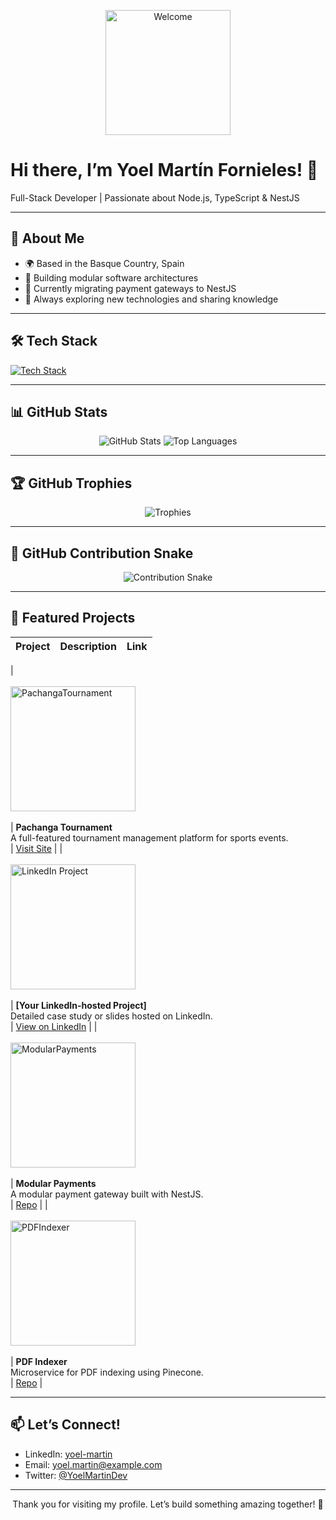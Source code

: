<!-- HEADER -->
<p align="center">
  <img src="https://media.giphy.com/media/LLHkw7Un8VYPM/giphy.gif" alt="Welcome" width="200"/>
  <h1>Hi there, I’m Yoel Martín Fornieles! 👋</h1>
  <p>Full-Stack Developer | Passionate about Node.js, TypeScript & NestJS</p>
</p>

---

<!-- ABOUT ME -->
## 🔭 About Me
- 🌍 Based in the Basque Country, Spain  
- 💼 Building modular software architectures  
- 🎯 Currently migrating payment gateways to NestJS  
- 🚀 Always exploring new technologies and sharing knowledge

---

<!-- TECH STACK -->
## 🛠️ Tech Stack
[![Tech Stack](https://skillicons.dev/icons?i=js,ts,nodejs,nestjs,express,python,anaconda,graphql,mongodb,dynamodb,mysql,postgres,react,nextjs,babel,html,css,bootstrap,materialui,jest,aws,bash,postman,vscode,git,github,npm,apple,linux,kali&perline=15)](https://github.com/yoelmartinfornieles)

---

<!-- GITHUB STATS -->
## 📊 GitHub Stats
<p align="center">
  <img src="https://camo.githubusercontent.com/226cec922db0d099db2203a84ee43212989d1a76079be159f835365bcd895ea5/68747470733a2f2f6769746875622d726561646d652d73746174732e76657263656c2e6170702f6170693f757365726e616d653d796f656c6d617274696e666f726e696c6573267468656d653d72656163742673686f775f69636f6e733d7472756526696e636c7564655f616c6c5f636f6d6d6974733d74727565" alt="GitHub Stats" />  
  <img src="https://camo.githubusercontent.com/eced22e07a51d35c4d2005eff043d77854228841b05e81122280da84c076342e/68747470733a2f2f6769746875622d726561646d652d73746174732e76657263656c2e6170702f6170692f746f702d6c616e67732f3f757365726e616d653d796f656c6d617274696e666f726e696c6573267468656d653d7265616374266c61796f75743d636f6d70616374" alt="Top Languages" />
</p>

---

<!-- TROPHIES -->
## 🏆 GitHub Trophies
<p align="center">
  <img src="https://camo.githubusercontent.com/dd8375880d2bf0af0f7caf2a91d1fe70bb671d39c90d2ec23f8309c19e8eff45/68747470733a2f2f6769746875622d726561646d652d73747265616b2d73746174732e6865726f6b756170702e636f6d2f3f757365723d796f656c6d617274696e666f726e696c6573267468656d653d7265616374266c61796f75743d636f6d70616374" alt="Trophies" />
</p>

---

<!-- CONTRIBUTION SNAKE -->
## 🐍 GitHub Contribution Snake
<p align="center">
  <img src="https://raw.githubusercontent.com/Platane/snk/master/generated/yoelmartinfornieles/github-contribution-grid-snake.svg" alt="Contribution Snake" />
</p>

---

<!-- FEATURED PROJECTS -->
## 🚀 Featured Projects

| Project | Description | Link |
|:---|:---|:---|
|  
  <a href="https://www.pachangatournament.com/" target="_blank">  
    <img src="project-image-url" alt="PachangaTournament" width="200"/>  
  </a>  
| **Pachanga Tournament**  
A full-featured tournament management platform for sports events.  
| [Visit Site](https://www.pachangatournament.com/) |
|  
  <a href="https://lnkd.in/dSxqudkV" target="_blank">  
    <img src="project-image-url" alt="LinkedIn Project" width="200"/>  
  </a>  
| **[Your LinkedIn-hosted Project]**  
Detailed case study or slides hosted on LinkedIn.  
| [View on LinkedIn](https://lnkd.in/dSxqudkV) |
|  
  <a href="https://github.com/yoelmartinfornieles/pagos-modular" target="_blank">  
    <img src="https://raw.githubusercontent.com/yoelmartinfornieles/pagos-modular/main/docs/logo.png" alt="ModularPayments" width="200"/>  
  </a>  
| **Modular Payments**  
A modular payment gateway built with NestJS.  
| [Repo](https://github.com/yoelmartinfornieles/pagos-modular) |
|  
  <a href="https://github.com/yoelmartinfornieles/pdf-indexer" target="_blank">  
    <img src="https://raw.githubusercontent.com/yoelmartinfornieles/pdf-indexer/main/docs/logo.png" alt="PDFIndexer" width="200"/>  
  </a>  
| **PDF Indexer**  
Microservice for PDF indexing using Pinecone.  
| [Repo](https://github.com/yoelmartinfornieles/pdf-indexer) |

---

<!-- CONTACT -->
## 📫 Let’s Connect!
- LinkedIn: [yoel-martin](https://www.linkedin.com/in/yoel-martin/)  
- Email: yoel.martin@example.com  
- Twitter: [@YoelMartinDev](https://twitter.com/YoelMartinDev)

---

<p align="center">Thank you for visiting my profile. Let’s build something amazing together! 🚀</p>
